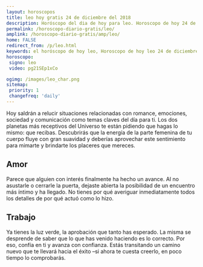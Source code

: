```yaml
---
layout: horoscopos
title: leo hoy gratis 24 de diciembre del 2018 
description: Horóscopo del dia de hoy para leo. Horoscopo de hoy 24 de diciembre del 2018. Las predicciones de amor, trabajo, vida personal gratis.
permalink: /horoscopo-diario-gratis/leo/
amplink: /horoscopo-diario-gratis/amp/leo/
home: FALSE
redirect_from: /p/leo.html
keywords: el horóscopo de hoy leo, Horoscopo de hoy leo 24 de diciembre del 2018,horóscopo del día,horoscopo del dia de hoy,horoscopo de hoy,horoscopo de hoy leo,leo hoy,signos zodiacales,horóscopo de hoy,horoscopos de hoy,horoscopo leo hoy,horoscopo de leo de hoy,horóscopo de hoy leo,horoscopos,leo de hoy,los horoscopos de hoy,leo de hoy,leo 24 de diciembre del 2018,signos zodiacales 2018, el horoscopo de hoy
horoscopo:
 signo: leo
 video: pg21SEp1xCo

ogimg: /images/leo_char.png
sitemap:
 priority: 1
 changefreq: 'daily'
---
```



Hoy saldrán a relucir situaciones relacionadas con romance, emociones, sociedad y comunicación como temas claves del día para ti. Los dos planetas más receptivos del Universo te están pidiendo que hagas lo mismo: que recibas. Descubrirás que la energía de la parte femenina de tu cuerpo fluye con gran suavidad y deberías aprovechar este sentimiento para mimarte y brindarte los placeres que mereces.

## Amor

Parece que alguien con interés finalmente ha hecho un avance. Al no asustarle o cerrarle la puerta, dejaste abierta la posibilidad de un encuentro más íntimo y ha llegado. No tienes por qué averiguar inmediatamente todos los detalles de por qué actuó como lo hizo.

## Trabajo

Ya tienes la luz verde, la aprobación que tanto has esperado. La misma se desprende de saber que lo que has venido haciendo es lo correcto. Por eso, confía en ti y avanza con confianza. Estás transitando un camino nuevo que te llevará hacia el éxito –si ahora te cuesta creerlo, en poco tiempo lo comprobarás.